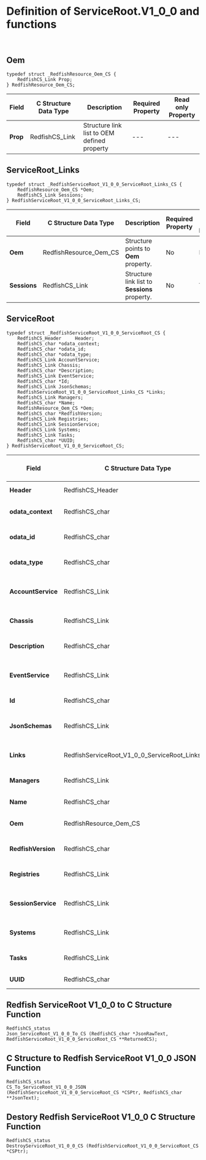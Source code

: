 # Definition of ServiceRoot.V1_0_0 and functions<br><br>

## Oem
    typedef struct _RedfishResource_Oem_CS {
        RedfishCS_Link Prop;
    } RedfishResource_Oem_CS;

|Field |C Structure Data Type|Description |Required Property|Read only Property
| ---  | --- | --- | --- | ---
|**Prop**|RedfishCS_Link| Structure link list to OEM defined property| ---| ---


## ServiceRoot_Links
    typedef struct _RedfishServiceRoot_V1_0_0_ServiceRoot_Links_CS {
        RedfishResource_Oem_CS *Oem;
        RedfishCS_Link Sessions;
    } RedfishServiceRoot_V1_0_0_ServiceRoot_Links_CS;

|Field |C Structure Data Type|Description |Required Property|Read only Property
| ---  | --- | --- | --- | ---
|**Oem**|RedfishResource_Oem_CS| Structure points to **Oem** property.| No| No
|**Sessions**|RedfishCS_Link| Structure link list to **Sessions** property.| No| Yes


## ServiceRoot
    typedef struct _RedfishServiceRoot_V1_0_0_ServiceRoot_CS {
        RedfishCS_Header     Header;
        RedfishCS_char *odata_context;
        RedfishCS_char *odata_id;
        RedfishCS_char *odata_type;
        RedfishCS_Link AccountService;
        RedfishCS_Link Chassis;
        RedfishCS_char *Description;
        RedfishCS_Link EventService;
        RedfishCS_char *Id;
        RedfishCS_Link JsonSchemas;
        RedfishServiceRoot_V1_0_0_ServiceRoot_Links_CS *Links;
        RedfishCS_Link Managers;
        RedfishCS_char *Name;
        RedfishResource_Oem_CS *Oem;
        RedfishCS_char *RedfishVersion;
        RedfishCS_Link Registries;
        RedfishCS_Link SessionService;
        RedfishCS_Link Systems;
        RedfishCS_Link Tasks;
        RedfishCS_char *UUID;
    } RedfishServiceRoot_V1_0_0_ServiceRoot_CS;

|Field |C Structure Data Type|Description |Required Property|Read only Property
| ---  | --- | --- | --- | ---
|**Header**|RedfishCS_Header|Redfish C structure header|---|---
|**odata_context**|RedfishCS_char| String pointer to **@odata.context** property.| No| No
|**odata_id**|RedfishCS_char| String pointer to **@odata.id** property.| No| No
|**odata_type**|RedfishCS_char| String pointer to **@odata.type** property.| No| No
|**AccountService**|RedfishCS_Link| Structure link list to **AccountService** property.| No| Yes
|**Chassis**|RedfishCS_Link| Structure link list to **Chassis** property.| No| Yes
|**Description**|RedfishCS_char| String pointer to **Description** property.| No| No
|**EventService**|RedfishCS_Link| Structure link list to **EventService** property.| No| Yes
|**Id**|RedfishCS_char| String pointer to **Id** property.| Yes| No
|**JsonSchemas**|RedfishCS_Link| Structure link list to **JsonSchemas** property.| No| Yes
|**Links**|RedfishServiceRoot_V1_0_0_ServiceRoot_Links_CS| Structure points to **Links** property.| Yes| Yes
|**Managers**|RedfishCS_Link| Structure link list to **Managers** property.| No| Yes
|**Name**|RedfishCS_char| String pointer to **Name** property.| Yes| No
|**Oem**|RedfishResource_Oem_CS| Structure points to **Oem** property.| No| No
|**RedfishVersion**|RedfishCS_char| String pointer to **RedfishVersion** property.| No| Yes
|**Registries**|RedfishCS_Link| Structure link list to **Registries** property.| No| Yes
|**SessionService**|RedfishCS_Link| Structure link list to **SessionService** property.| No| Yes
|**Systems**|RedfishCS_Link| Structure link list to **Systems** property.| No| Yes
|**Tasks**|RedfishCS_Link| Structure link list to **Tasks** property.| No| Yes
|**UUID**|RedfishCS_char| String pointer to **UUID** property.| No| Yes
## Redfish ServiceRoot V1_0_0 to C Structure Function
    RedfishCS_status
    Json_ServiceRoot_V1_0_0_To_CS (RedfishCS_char *JsonRawText, RedfishServiceRoot_V1_0_0_ServiceRoot_CS **ReturnedCS);

## C Structure to Redfish ServiceRoot V1_0_0 JSON Function
    RedfishCS_status
    CS_To_ServiceRoot_V1_0_0_JSON (RedfishServiceRoot_V1_0_0_ServiceRoot_CS *CSPtr, RedfishCS_char **JsonText);

## Destory Redfish ServiceRoot V1_0_0 C Structure Function
    RedfishCS_status
    DestroyServiceRoot_V1_0_0_CS (RedfishServiceRoot_V1_0_0_ServiceRoot_CS *CSPtr);

